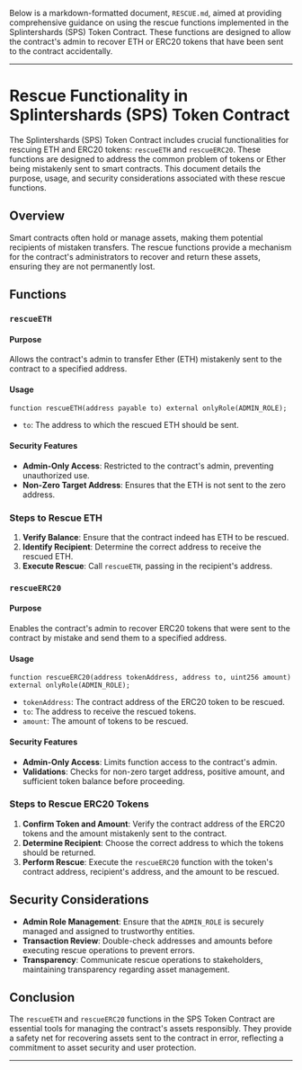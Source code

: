 Below is a markdown-formatted document, `RESCUE.md`, aimed at providing comprehensive guidance on using the rescue functions implemented in the Splintershards (SPS) Token Contract. These functions are designed to allow the contract's admin to recover ETH or ERC20 tokens that have been sent to the contract accidentally.

---

# Rescue Functionality in Splintershards (SPS) Token Contract

The Splintershards (SPS) Token Contract includes crucial functionalities for rescuing ETH and ERC20 tokens: `rescueETH` and `rescueERC20`. These functions are designed to address the common problem of tokens or Ether being mistakenly sent to smart contracts. This document details the purpose, usage, and security considerations associated with these rescue functions.

## Overview

Smart contracts often hold or manage assets, making them potential recipients of mistaken transfers. The rescue functions provide a mechanism for the contract's administrators to recover and return these assets, ensuring they are not permanently lost.

## Functions

### `rescueETH`

#### Purpose

Allows the contract's admin to transfer Ether (ETH) mistakenly sent to the contract to a specified address.

#### Usage

```solidity
function rescueETH(address payable to) external onlyRole(ADMIN_ROLE);
```

- `to`: The address to which the rescued ETH should be sent.

#### Security Features

- **Admin-Only Access**: Restricted to the contract's admin, preventing unauthorized use.
- **Non-Zero Target Address**: Ensures that the ETH is not sent to the zero address.

### Steps to Rescue ETH

1. **Verify Balance**: Ensure that the contract indeed has ETH to be rescued.
2. **Identify Recipient**: Determine the correct address to receive the rescued ETH.
3. **Execute Rescue**: Call `rescueETH`, passing in the recipient's address.

### `rescueERC20`

#### Purpose

Enables the contract's admin to recover ERC20 tokens that were sent to the contract by mistake and send them to a specified address.

#### Usage

```solidity
function rescueERC20(address tokenAddress, address to, uint256 amount) external onlyRole(ADMIN_ROLE);
```

- `tokenAddress`: The contract address of the ERC20 token to be rescued.
- `to`: The address to receive the rescued tokens.
- `amount`: The amount of tokens to be rescued.

#### Security Features

- **Admin-Only Access**: Limits function access to the contract's admin.
- **Validations**: Checks for non-zero target address, positive amount, and sufficient token balance before proceeding.

### Steps to Rescue ERC20 Tokens

1. **Confirm Token and Amount**: Verify the contract address of the ERC20 tokens and the amount mistakenly sent to the contract.
2. **Determine Recipient**: Choose the correct address to which the tokens should be returned.
3. **Perform Rescue**: Execute the `rescueERC20` function with the token's contract address, recipient's address, and the amount to be rescued.

## Security Considerations

- **Admin Role Management**: Ensure that the `ADMIN_ROLE` is securely managed and assigned to trustworthy entities.
- **Transaction Review**: Double-check addresses and amounts before executing rescue operations to prevent errors.
- **Transparency**: Communicate rescue operations to stakeholders, maintaining transparency regarding asset management.

## Conclusion

The `rescueETH` and `rescueERC20` functions in the SPS Token Contract are essential tools for managing the contract's assets responsibly. They provide a safety net for recovering assets sent to the contract in error, reflecting a commitment to asset security and user protection.

---
